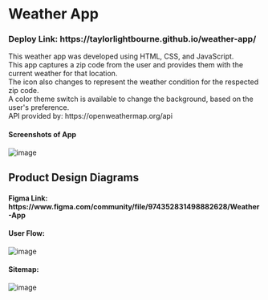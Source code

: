 <h1>Weather App</h1>
<h3>Deploy Link: https://taylorlightbourne.github.io/weather-app/ </h3>
<p>This weather app was developed using HTML, CSS, and JavaScript. <br>
This app captures a zip code from the user and provides them with the current weather for that location. <br>
The icon also changes to represent the weather condition for the respected zip code. <br>
A color theme switch is available to change the background, based on the user's preference. <br>
API provided by: https://openweathermap.org/api </p>

<h4>Screenshots of App</h4>

![image](https://user-images.githubusercontent.com/79942688/118004018-14d42800-b317-11eb-84d1-acc6932ba7fc.png)

<h2>Product Design Diagrams</h2>
<h4>Figma Link: https://www.figma.com/community/file/974352831498882628/Weather-App</h4>
<h4>User Flow:</h4>

![image](https://user-images.githubusercontent.com/79942688/118004194-3f25e580-b317-11eb-9ab3-cf04e7453179.png)

<h4>Sitemap:</h4>

![image](https://user-images.githubusercontent.com/79942688/118005933-d3dd1300-b318-11eb-9631-5aeecd78bdbe.png)
